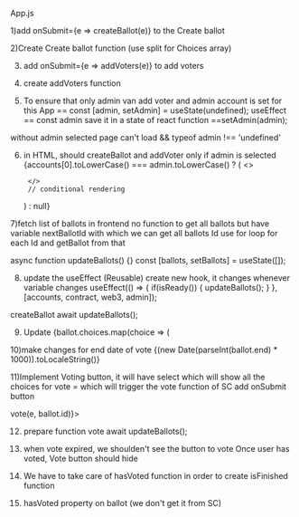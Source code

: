 App.js

1)add onSubmit={e => createBallot(e)} to the Create ballot

2)Create Create ballot function (use split for Choices array)

3) add onSubmit={e => addVoters(e)} to add voters 

4) create addVoters function

5) To ensure that only admin van add voter and admin account is set for this 
App == const [admin, setAdmin] = useState(undefined);
useEffect ==  const admin 
save it in a state of react function ==setAdmin(admin);

without admin selected page can't load 
&& typeof admin !== 'undefined'

6) in HTML, should createBallot and addVoter only if admin is selected
 {accounts[0].toLowerCase() === admin.toLowerCase() ? (
        <> 

        </>
        // conditional rendering 
      ) : null}

7)fetch list of ballots in frontend
no function to get all ballots but have variable 
nextBallotId with which we can get all ballots Id use for loop for each Id and getBallot from that 

async function updateBallots() {}
 const [ballots, setBallots] = useState([]);


8) update the useEffect 
(Reusable) create new hook, it changes whenever variable changes
useEffect(() => {
    if(isReady()) {
      updateBallots();
    }
  }, [accounts, contract, web3, admin]);

createBallot
    await updateBallots();

9) Update 
{ballot.choices.map(choice => (

10)make changes for end date of vote 
{(new Date(parseInt(ballot.end) * 1000)).toLocaleString()}

11)Implement Voting button, it will have select which will show all the choices for vote = which will trigger the vote function of SC add onSubmit button 
<form onSubmit={e => vote(e, ballot.id)}>

12) prepare function vote 
 await updateBallots();

13) when vote expired, we shoulden't see the button to vote 
Once user has voted, Vote button should  hide

14) We have to take care of hasVoted function in order to create isFinished function

15) hasVoted property on ballot (we don't get it from SC)